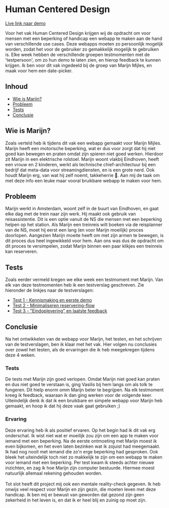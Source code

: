 # Human Centered Design
[Live link naar demo](https://still-castle-24718.herokuapp.com/home)


Voor het vak Human Centered Design krijgen wij de opdracht om voor mensen met een beperking of handicap een webapp te maken aan de hand van verschillende use cases. Deze webapps moeten zo persoonlijk mogelijk worden, zodat het voor de gebruiker zo gemakkelijk mogelijk te gebruiken is. Elke week hebben de verschillende groepen testmomenten met de 'testpersoon', om zo hun demo te laten zien, en hierop feedback te kunnen krijgen. Ik ben voor dit vak ingedeeld bij de groep van Marijn Mijles, en maak voor hem een date-picker.

## Inhoud

* [Wie is Marijn?](https://github.com/johancvb/human-centered-design-2021#wie-is-marijn?)
* [Probleem](https://github.com/johancvb/human-centered-design-2021#probleem)
* [Tests](https://github.com/johancvb/human-centered-design-2021#tests)
* [Conclusie](https://github.com/johancvb/human-centered-design-2021#conclusie)


## Wie is Marijn?

Zoals verteld heb ik tijdens dit vak een webapp gemaakt voor Marijn Mijles. Marijn heeft een motorische beperking, wat er dus voor zorgt dat hij niet goed kan bewegen en praten omdat zijn spieren niet goed werken. Hierdoor zit Marijn in een elektrische rolstoel. Marijn woont vlakbij Eindhoven, heeft een vrouw en 2 kinderen, werkt als technische chief-architectuur bij een bedrijf dat meta-data voor streamingdiensten, en is een grote nerd. Ook houdt Marijn erg, van wat hij zelf noemt, takkeherrie 🎸. Aan mij de taak om met deze info een leuke maar vooral bruikbare webapp te maken voor hem.

## Probleem

Marijn werkt in Amsterdam, woont zelf in de buurt van Eindhoven, en gaat elke dag met de trein naar zijn werk. Hij maakt ook gebruik van reisassistentie. Dit is een optie vanuit de NS die mensen met een beperking helpen op het station. Als Marijn een treinreis wilt boeken via de reisplanner van de NS, moet hij eerst een lang (en voor Marijn moeilijk) proces doorlopen. Aangezien Marijn moeite heeft om met zijn armen te bewegen, is dit proces dus heel ingewikkeld voor hem. Aan ons was dus de opdracht om dit proces te versimpelen, zodat Marijn binnen een paar klikjes een treinreis kan reserveren. 

## Tests

Zoals eerder vermeld kregen we elke week een testmoment met Marijn. Van elk van deze testmomenten heb ik een testverslag geschreven. Zie hieronder de linkjes naar de testverslagen:

* [Test 1 - Kennismaking en eerste demo](https://github.com/johancvb/human-centered-design-2021/wiki/Testverslag-week-1) 
* [Test 2 - Minimaliseren reservering-flow](https://github.com/johancvb/human-centered-design-2021/wiki/Testverslag-week-2) 
* [Test 3 - "Eindoplevering" en laatste feedback](https://github.com/johancvb/human-centered-design-2021/wiki/Testverslag-week-3) 

## Conclusie

Na het ontwikkelen van de webapp voor Marijn, het testen, en het schrijven van de testverslagen, ben ik klaar met het vak. Hier volgen nu conclusies over zowel het testen, als de ervaringen die ik heb meegekregen tijdens deze 4 weken.

### Tests

De tests met Marijn zijn goed verlopen. Omdat Marijn niet goed kan praten en dus niet goed te verstaan is, ging Vasilis bij hem langs om als tolk te fungeren. Dit hielp enorm omm Marijn beter te begrijpen. Na elk testmoment kreeg ik feedback, waaraan ik dan ging werken voor de volgende keer. Uiteindelijk denk ik dat ik een bruikbare en simpele webapp voor Marijn heb gemaakt, en hoop ik dat hij deze vaak gaat gebruiken ;)

### Ervaring

Deze ervaring heb ik als positief ervaren. Op het begin had ik dit vak erg onderschat. Ik wist niet wat er moeilijk zou zijn om een app te maken voor iemand met een beperking. Na de eerste ontmoeting met Marijn moest ik even bijkomen, en het even laten bezinken wat ik zojuist had meegemaakt. Ik had nog nooit met iemand die zo'n erge beperking had gesproken. Ook bleek het uiteindelijk toch niet zo makkelijk te zijn om een webapp te maken voor iemand met een beperking. Per test kwam ik steeds achter nieuwe inzichten, en zag ik hoe Marijn zijn computer bestuurde. Hiermee moest natuurlijk allemaal rekening gehouden worden. <br><br>
Tot slot heeft dit project mij ook een mentale reality-check gegeven. Ik heb onwijs veel respect voor Marijn en zijn gezin, die moeten leven met deze handicap. Ik ben mij er bewust van geworden dat gezond zijn geen zekerheid in het leven is, en dat ik er heel blij en zuinig op moet zijn.

